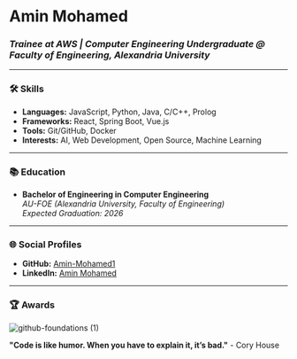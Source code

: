 # **Amin Mohamed**
### *Trainee at AWS | Computer Engineering Undergraduate @ Faculty of Engineering, Alexandria University*

---

### 🛠️ **Skills**

- **Languages:** JavaScript, Python, Java, C/C++, Prolog
- **Frameworks:** React, Spring Boot, Vue.js
- **Tools:** Git/GitHub, Docker
- **Interests:** AI, Web Development, Open Source, Machine Learning

---

### 📚 **Education**

- **Bachelor of Engineering in Computer Engineering**  
  *AU-FOE (Alexandria University, Faculty of Engineering)*  
  *Expected Graduation: 2026*

--- 

### 🌐 **Social Profiles**

- **GitHub:** [Amin-Mohamed1](https://github.com/Amin-Mohamed1)
- **LinkedIn:** [Amin Mohamed](https://www.linkedin.com/in/amin-mohamed-cse/)

---

### 🏆 **Awards**
![github-foundations (1)](https://github.com/user-attachments/assets/6600dde0-5506-4d18-88a0-7c6f3fce9ff5)



**"Code is like humor. When you have to explain it, it’s bad."** - Cory House
